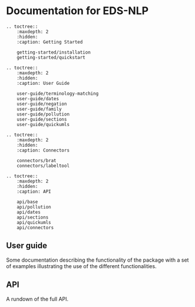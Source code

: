 # Documentation for EDS-NLP

```{eval-rst}
.. toctree::
    :maxdepth: 2
    :hidden:
    :caption: Getting Started

    getting-started/installation
    getting-started/quickstart

.. toctree::
    :maxdepth: 2
    :hidden:
    :caption: User Guide

    user-guide/terminology-matching
    user-guide/dates
    user-guide/negation
    user-guide/family
    user-guide/pollution
    user-guide/sections
    user-guide/quickumls

.. toctree::
    :maxdepth: 2
    :hidden:
    :caption: Connectors

    connectors/brat
    connectors/labeltool

.. toctree::
    :maxdepth: 2
    :hidden:
    :caption: API

    api/base
    api/pollution
    api/dates
    api/sections
    api/quickumls
    api/connectors
```

## User guide

Some documentation describing the functionality of the package with a set of examples illustrating the use of the different functionalities.

## API

A rundown of the full API.
